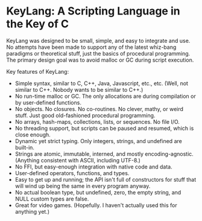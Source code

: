 KeyLang: A Scripting Language in the Key of C
=============================================

KeyLang was designed to be small, simple, and easy to integrate and use. No attempts have been made to support any of the latest whiz-bang paradigms or theoretical stuff, just the basics of procedural programming. The primary design goal was to avoid malloc or GC during script execution.

Key features of KeyLang:

* Simple syntax, similar to C, C++, Java, Javascript, etc., etc. (Well, not similar to C++. Nobody wants to be similar to C++.)
* No run-time malloc or GC. The only allocations are during compilation or by user-defined functions.
* No objects. No closures. No co-routines. No clever, mathy, or weird stuff. Just good old-fashioned procedural programming.
* No arrays, hash-maps, collections, lists, or sequences. No file I/O.
* No threading support, but scripts can be paused and resumed, which is close enough.
* Dynamic yet strict typing. Only integers, strings, and undefined are built-in.
* Strings are atomic, immutable, interned, and mostly encoding-agnostic. (Anything consistent with ASCII, including UTF-8.)
* No FFI, but easy-enough integration with native code and data.
* User-defined operators, functions, and types.
* Easy to get up and running; the API isn't full of constructors for stuff that will wind up being the same in every program anyway.
* No actual boolean type, but undefined, zero, the empty string, and NULL custom types are false.
* Great for video games. (Hopefully. I haven't actually used this for anything yet.)
